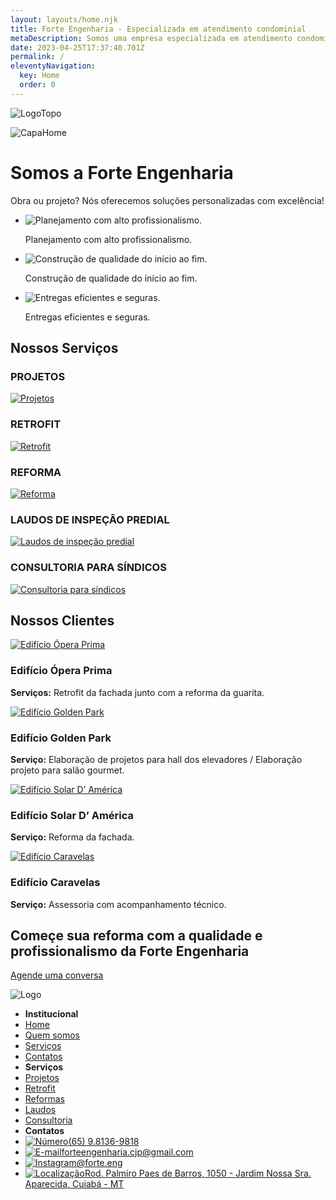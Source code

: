```yaml
---
layout: layouts/home.njk
title: Forte Engenharia - Especializada em atendimento condominial
metaDescription: Somos uma empresa especializada em atendimento condominial
date: 2023-04-25T17:37:40.701Z
permalink: /
eleventyNavigation:
  key: Home
  order: 0
---
```

![LogoTopo](/static/img/logo.svg)

![CapaHome](/static/img/capa.home.png)

# Somos a **Forte Engenharia**

Obra ou projeto? Nós oferecemos soluções personalizadas com excelência!

* ![Planejamento com alto profissionalismo.](/static/img/plan.svg)

  Planejamento com alto profissionalismo.
* ![Construção de qualidade do início ao fim.](/static/img/verific.svg)

  Construção de qualidade do início ao fim.
* ![Entregas eficientes e seguras.](/static/img/building.svg)

  Entregas eficientes e seguras.

## **Nossos Serviços**

### PROJETOS

[![Projetos](/static/img/projetos.png)](/services)

### RETROFIT

[![Retrofit](/static/img/retrofit.png)](/services)

### REFORMA

[![Reforma](/static/img/reforma.png)](/services)

### LAUDOS DE INSPEÇÃO PREDIAL

[![Laudos de inspeção predial](/static/img/laudos.png)](/services)

### CONSULTORIA PARA SÍNDICOS

[![Consultoria para síndicos](/static/img/consultoria.png)](/services)

## **Nossos Clientes**

[![Edifício Ópera Prima](/static/img/opera.png)](/services)

### **Edifício Ópera Prima**

**Serviços:** Retrofit da fachada junto com a reforma da guarita.

[![Edifício Golden Park](/static/img/golden.png)](/services)

### **Edifício Golden Park**

**Serviço:** Elaboração de projetos para hall dos elevadores / Elaboração projeto para salão gourmet.

[![Edifício Solar D’ América](/static/img/solar.png)](/services)

### **Edifício Solar D’ América**

**Serviço:** Reforma da fachada.

[![Edifício Caravelas](/static/img/caravelas.png)](/services)

### **Edifício Caravelas**

**Serviço:** Assessoria com acompanhamento técnico.

## Começe sua **reforma** com a qualidade e profissionalismo da **Forte Engenharia**

[Agende uma conversa](https://wa.me/5565981369818)

![Logo](/static/img/logo_rodape.svg)

* **Institucional**
* [Home](/)
* [Quem somos](/about)
* [Serviços](/services)
* [Contatos](https://wa.me/5565981369818)
* **Serviços**
* [Projetos](/services)
* [Retrofit](/services)
* [Reformas](/services)
* [Laudos](/services)
* [Consultoria](/services)
* **Contatos**
* [![Número](/static/img/number.svg)(65) 9.8136-9818](https://wa.me/5565981369818)
* [![E-mail](/static/img/email.svg)forteengenharia.cjp@gmail.com](forteengenharia.cjp@gmail.com)
* [![Instagram](/static/img/insta.svg)@forte.eng](https://www.instagram.com/forte.eng/)
* [![Localização](/static/img/localization.svg)Rod. Palmiro Paes de Barros, 1050 - Jardim Nossa Sra. Aparecida, Cuiabá - MT](https://goo.gl/maps/S7pAEAgh1g9uknu99?coh=178573&entry=tt)